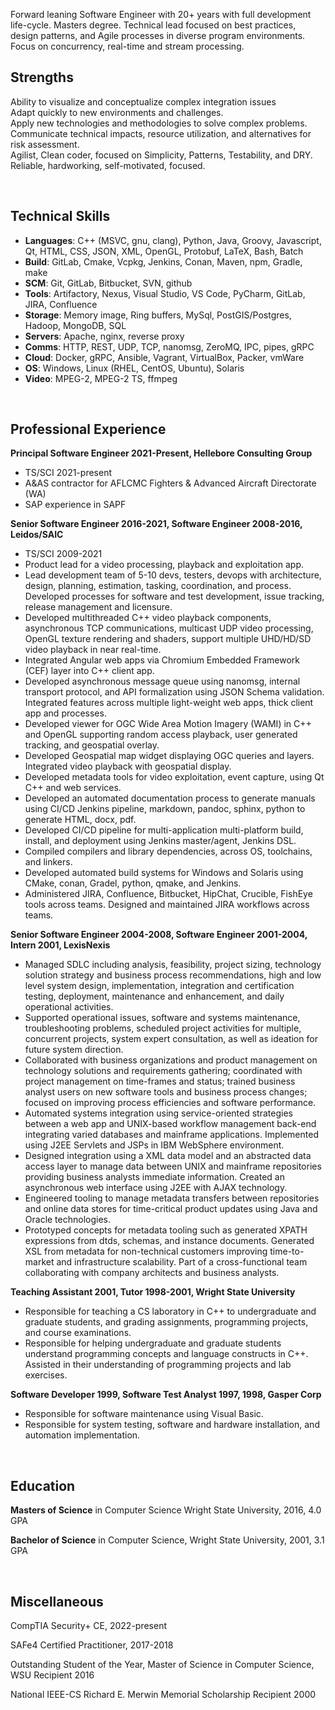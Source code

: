 Forward leaning Software Engineer with 20+ years with full development life-cycle. Masters degree. Technical lead focused on best practices, design patterns, and Agile processes in diverse program environments. Focus on concurrency, real-time and stream processing.

## Strengths

Ability to visualize and conceptualize complex integration issues
<br/>
Adapt quickly to new environments and challenges.
<br/>
Apply new technologies and methodologies to solve complex problems.
<br/>
Communicate technical impacts, resource utilization, and alternatives for risk assessment.
<br/>
Agilist, Clean coder, focused on Simplicity, Patterns, Testability, and DRY.
<br/>
Reliable, hardworking, self-motivated, focused.

<br/>

## Technical Skills

* **Languages**: C++ (MSVC, gnu, clang), Python, Java, Groovy, Javascript, Qt, HTML, CSS, JSON, XML, OpenGL, Protobuf, LaTeX, Bash, Batch
* **Build**: GitLab, Cmake, Vcpkg, Jenkins, Conan, Maven, npm, Gradle, make
* **SCM**: Git, GitLab, Bitbucket, SVN, github
* **Tools**: Artifactory, Nexus, Visual Studio, VS Code, PyCharm, GitLab, JIRA, Confluence
* **Storage**: Memory image, Ring buffers, MySql, PostGIS/Postgres, Hadoop, MongoDB, SQL
* **Servers**: Apache, nginx, reverse proxy
* **Comms**: HTTP, REST, UDP, TCP, nanomsg, ZeroMQ, IPC, pipes, gRPC
* **Cloud**: Docker, gRPC, Ansible, Vagrant, VirtualBox, Packer, vmWare
* **OS**: Windows, Linux (RHEL, CentOS, Ubuntu), Solaris
* **Video**: MPEG-2, MPEG-2 TS, ffmpeg

<br/>

## Professional Experience

**Principal Software Engineer 2021-Present, Hellebore Consulting Group**

* TS/SCI 2021-present
* A&AS contractor for AFLCMC Fighters & Advanced Aircraft Directorate (WA)
* SAP experience in SAPF


**Senior Software Engineer 2016-2021, Software Engineer 2008-2016, Leidos/SAIC**

* TS/SCI 2009-2021
* Product lead for a video processing, playback and exploitation app.
* Lead development team of 5-10 devs, testers, devops with architecture, design,
planning, estimation, tasking, coordination, and process. Developed processes
for software and test development, issue tracking, release management and licensure.
* Developed multithreaded C++ video playback components, asynchronous TCP
communications, multicast UDP video processing, OpenGL texture rendering and
shaders, support multiple UHD/HD/SD video playback in near real-time.
* Integrated Angular web apps via Chromium Embedded Framework (CEF) layer into
C++ client app.
* Developed asynchronous message queue using nanomsg, internal transport
protocol, and API formalization using JSON Schema validation. Integrated
features across multiple light-weight web apps, thick client app and processes.
* Developed viewer for OGC Wide Area Motion Imagery (WAMI) in C++ and OpenGL
supporting random access playback, user generated tracking, and geospatial overlay.
* Developed Geospatial map widget displaying OGC queries and layers. Integrated
video playback with geospatial display.
* Developed metadata tools for video exploitation, event capture, using Qt C++
and web services.
* Developed an automated documentation process to generate manuals using CI/CD
Jenkins pipeline, markdown, pandoc, sphinx, python to generate HTML, docx, pdf.
* Developed CI/CD pipeline for multi-application multi-platform build, install, and
deployment using Jenkins master/agent, Jenkins DSL.
* Compiled compilers and library dependencies, across OS, toolchains, and linkers.
* Developed automated build systems for Windows and Solaris using CMake, conan,
Gradel, python, qmake, and Jenkins.
* Administered JIRA, Confluence, Bitbucket, HipChat, Crucible, FishEye tools
across teams. Designed and maintained JIRA workflows across teams.

**Senior Software Engineer 2004-2008, Software Engineer 2001-2004, Intern 2001, LexisNexis**

* Managed SDLC including analysis, feasibility, project sizing, technology
solution strategy and business process recommendations, high and low level system
design, implementation, integration and certification testing, deployment,
maintenance and enhancement, and daily operational activities.
* Supported operational issues, software and systems maintenance, troubleshooting
problems, scheduled project activities for multiple, concurrent projects, system
expert consultation, as well as ideation for future system direction.
* Collaborated with business organizations and product management on technology
solutions and requirements gathering; coordinated with project management on
time-frames and status; trained business analyst users on new software tools
and business process changes; focused on improving process efficiencies and
software performance.
* Automated systems integration using service-oriented strategies between a web
app and UNIX-based workflow management back-end integrating varied databases and
mainframe applications. Implemented using J2EE Servlets and JSPs in IBM
WebSphere environment.
* Designed integration using a XML data model and an abstracted data access
layer to manage data between UNIX and mainframe repositories providing business
analysts immediate information. Created an asynchronous web interface using J2EE
with AJAX technology.
* Engineered tooling to manage metadata transfers between repositories and online
data stores for time-critical product updates using Java and Oracle technologies.
* Prototyped concepts for metadata tooling such as generated XPATH expressions
from dtds, schemas, and instance documents. Generated XSL from metadata for
non-technical customers improving time-to-market and infrastructure scalability.
Part of a cross-functional team collaborating with company architects and business
analysts.

**Teaching Assistant 2001, Tutor 1998-2001, Wright State University**

* Responsible for teaching a CS laboratory in C++ to undergraduate and graduate
students, and grading assignments, programming projects, and course examinations.
* Responsible for helping undergraduate and graduate students understand
programming concepts and language constructs in C++. Assisted in their
understanding of programming projects and lab exercises.

**Software Developer 1999, Software Test Analyst 1997, 1998, Gasper Corp**

* Responsible for software maintenance using Visual Basic.
* Responsible for system testing, software and hardware installation, and automation implementation.

<br/>

## Education

**Masters of Science** in Computer Science Wright State University, 2016, 4.0 GPA

**Bachelor of Science** in Computer Science, Wright State University, 2001, 3.1 GPA

<br/>

## Miscellaneous

CompTIA Security+ CE, 2022-present

SAFe4 Certified Practitioner, 2017-2018

Outstanding Student of the Year, Master of Science in Computer Science, WSU Recipient 2016

National IEEE-CS Richard E. Merwin Memorial Scholarship Recipient 2000
